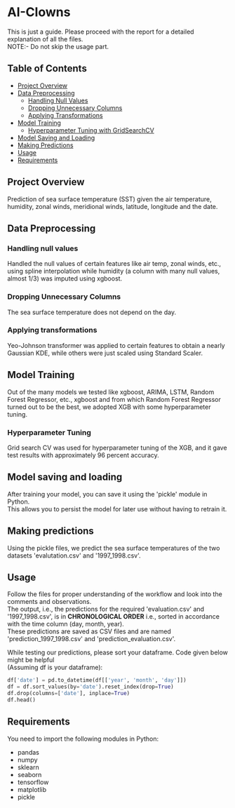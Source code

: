 # AI-Clowns
This is just a guide. Please proceed with the report for a detailed explanation of all the files. <br>
NOTE:- Do not skip the usage part.

## Table of Contents
- [Project Overview](#project-overview)
- [Data Preprocessing](#data-preprocessing)
  - [Handling Null Values](#handling-null-values)
  - [Dropping Unnecessary Columns](#dropping-unnecessary-columns)
  - [Applying Transformations](#applying-transformations)
- [Model Training](#model-training)
  - [Hyperparameter Tuning with GridSearchCV](#hyperparameter-tuning)
- [Model Saving and Loading](#model-saving-and-loading)
- [Making Predictions](#making-predictions)
- [Usage](#usage)
- [Requirements](#requirements)

## Project Overview
Prediction of sea surface temperature (SST) given the air temperature, humidity, zonal winds, meridional winds, latitude, longitude and the date.

## Data Preprocessing
### Handling null values
Handled the null values of certain features like air temp, zonal winds, etc., using spline interpolation while humidity (a column with many null values, almost 1/3) was imputed using xgboost. 

### Dropping Unnecessary Columns
The sea surface temperature does not depend on the day.

### Applying transformations
Yeo-Johnson transformer was applied to certain features to obtain a nearly Gaussian KDE, while others were just scaled using Standard Scaler.

## Model Training
Out of the many models we tested like xgboost, ARIMA, LSTM, Random Forest Regressor, etc., xgboost and from which Random Forest Regressor turned out to be the best, we adopted XGB with some hyperparameter tuning.

### Hyperparameter Tuning
Grid search CV was used for hyperparameter tuning of the XGB, and it gave test results with approximately 96 percent accuracy. 

## Model saving and loading
After training your model, you can save it using the 'pickle' module in Python.<br> 
This allows you to persist the model for later use without having to retrain it.

## Making predictions
Using the pickle files, we predict the sea surface temperatures of the two datasets 'evalutation.csv' and '1997_1998.csv'.

## Usage

Follow the files for proper understanding of the workflow and look into the comments and observations.<br>
The output, i.e., the predictions for the required 'evaluation.csv' and '1997_1998.csv', is in <b>CHRONOLOGICAL ORDER</b> i.e., sorted in accordance with the time column (day, month, year).<br>
These predictions are saved as CSV files and are named 'prediction_1997_1998.csv' and 'prediction_evaluation.csv'.<br>

While testing our predictions, please sort your dataframe. Code given below might be helpful<br>(Assuming df is your dataframe):<br>

```python
df['date'] = pd.to_datetime(df[['year', 'month', 'day']])
df = df.sort_values(by='date').reset_index(drop=True)
df.drop(columns=['date'], inplace=True)
df.head()
```
## Requirements

You need to import the following modules in Python:<br>
- pandas
- numpy
- sklearn
- seaborn
- tensorflow
- matplotlib
- pickle
